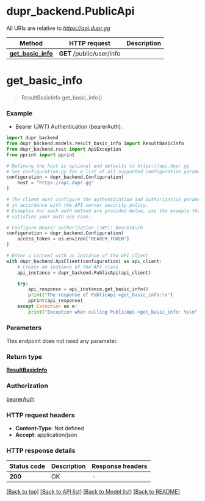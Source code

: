 # dupr_backend.PublicApi

All URIs are relative to *https://api.dupr.gg*

Method | HTTP request | Description
------------- | ------------- | -------------
[**get_basic_info**](PublicApi.md#get_basic_info) | **GET** /public/user/info | 


# **get_basic_info**
> ResultBasicInfo get_basic_info()

### Example

* Bearer (JWT) Authentication (bearerAuth):

```python
import dupr_backend
from dupr_backend.models.result_basic_info import ResultBasicInfo
from dupr_backend.rest import ApiException
from pprint import pprint

# Defining the host is optional and defaults to https://api.dupr.gg
# See configuration.py for a list of all supported configuration parameters.
configuration = dupr_backend.Configuration(
    host = "https://api.dupr.gg"
)

# The client must configure the authentication and authorization parameters
# in accordance with the API server security policy.
# Examples for each auth method are provided below, use the example that
# satisfies your auth use case.

# Configure Bearer authorization (JWT): bearerAuth
configuration = dupr_backend.Configuration(
    access_token = os.environ["BEARER_TOKEN"]
)

# Enter a context with an instance of the API client
with dupr_backend.ApiClient(configuration) as api_client:
    # Create an instance of the API class
    api_instance = dupr_backend.PublicApi(api_client)

    try:
        api_response = api_instance.get_basic_info()
        print("The response of PublicApi->get_basic_info:\n")
        pprint(api_response)
    except Exception as e:
        print("Exception when calling PublicApi->get_basic_info: %s\n" % e)
```



### Parameters

This endpoint does not need any parameter.

### Return type

[**ResultBasicInfo**](ResultBasicInfo.md)

### Authorization

[bearerAuth](../README.md#bearerAuth)

### HTTP request headers

 - **Content-Type**: Not defined
 - **Accept**: application/json

### HTTP response details

| Status code | Description | Response headers |
|-------------|-------------|------------------|
**200** | OK |  -  |

[[Back to top]](#) [[Back to API list]](../README.md#documentation-for-api-endpoints) [[Back to Model list]](../README.md#documentation-for-models) [[Back to README]](../README.md)

